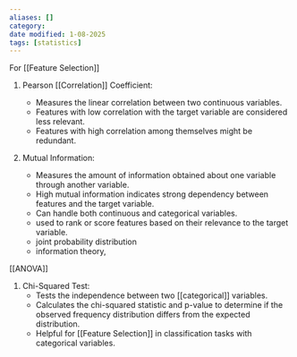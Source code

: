 ```yaml
---
aliases: []
category:
date modified: 1-08-2025
tags: [statistics]
---
```


For [[Feature Selection]]

1. Pearson [[Correlation]] Coefficient:
   - Measures the linear correlation between two continuous variables.
   - Features with low correlation with the target variable are considered less relevant.
   - Features with high correlation among themselves might be redundant.

1. Mutual Information:
   - Measures the amount of information obtained about one variable through another variable.
   - High mutual information indicates strong dependency between features and the target variable.
   - Can handle both continuous and categorical variables.
   - used to rank or score features based on their relevance to the target variable.
   - joint probability distribution
   - information theory,

[[ANOVA]]

1. Chi-Squared Test:
   - Tests the independence between two [[categorical]] variables.
   - Calculates the chi-squared statistic and p-value to determine if the observed frequency distribution differs from the expected distribution.
   - Helpful for [[Feature Selection]] in classification tasks with categorical variables.

